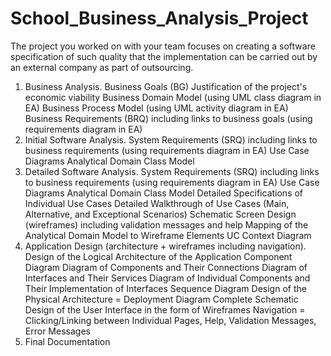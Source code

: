# School_Business_Analysis_Project
The project you worked on with your team focuses on creating a software specification of such quality that the implementation can be carried out by an external company as part of outsourcing.

1. Business Analysis.
 Business Goals (BG)
Justification of the project's economic viability
Business Domain Model (using UML class diagram in EA)
Business Process Model (using UML activity diagram in EA)
Business Requirements (BRQ) including links to business goals (using requirements diagram in EA)
3. Initial Software Analysis.
System Requirements (SRQ) including links to business requirements (using requirements diagram in EA)
Use Case Diagrams
Analytical Domain Class Model
4. Detailed Software Analysis.
System Requirements (SRQ) including links to business requirements (using requirements diagram in EA)
Use Case Diagrams
Analytical Domain Class Model
Detailed Specifications of Individual Use Cases
Detailed Walkthrough of Use Cases (Main, Alternative, and Exceptional Scenarios)
Schematic Screen Design (wireframes) including validation messages and help
Mapping of the Analytical Domain Model to Wireframe Elements
UC Context Diagram
5. Application Design (architecture + wireframes including navigation).
Design of the Logical Architecture of the Application
Component Diagram
Diagram of Components and Their Connections
Diagram of Interfaces and Their Services
Diagram of Individual Components and Their Implementation of Interfaces
Sequence Diagram
Design of the Physical Architecture = Deployment Diagram
Complete Schematic Design of the User Interface in the form of Wireframes
Navigation = Clicking/Linking between Individual Pages, Help, Validation Messages, Error Messages
6. Final Documentation






